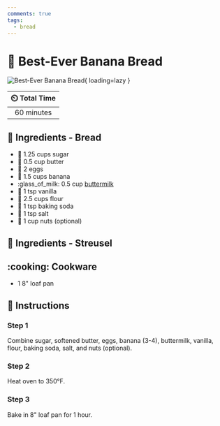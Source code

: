 ```yaml
---
comments: true
tags:
  - bread
---
```

# :banana: Best-Ever Banana Bread

![Best-Ever Banana Bread](../assets/images/best-ever-banana-bread.jpg){ loading=lazy }

| :timer_clock: Total Time |
|:-----------------------: |
| 60 minutes |

## :salt: Ingredients - Bread

- :candy: 1.25 cups sugar
- :butter: 0.5 cup butter
- :egg: 2 eggs
- :banana: 1.5 cups banana
- :glass_of_milk: 0.5 cup [buttermilk][1]
- :icecream: 1 tsp vanilla
- :ear_of_rice: 2.5 cups flour
- :cup_with_straw: 1 tsp baking soda
- :salt: 1 tsp salt
- :chestnut: 1 cup nuts (optional)

## :salt: Ingredients - Streusel

## :cooking: Cookware

- 1 8" loaf pan

## :pencil: Instructions

### Step 1

Combine sugar, softened butter, eggs, banana (3-4), buttermilk, vanilla, flour, baking soda, salt, and nuts (optional).

### Step 2

Heat oven to 350°F.

### Step 3

Bake in 8" loaf pan for 1 hour.

[1]: <../ingredients/buttermilk.md>
